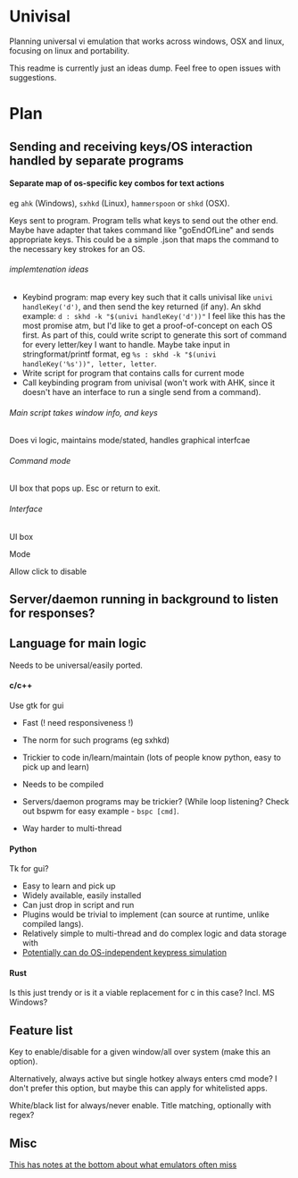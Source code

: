# Univisal
Planning universal vi emulation that works across windows, OSX and linux, focusing on linux and portability.

This readme is currently just an ideas dump. Feel free to open issues with suggestions.

# Plan

## Sending and receiving keys/OS interaction handled by separate programs

#### Separate map of os-specific key combos for text actions

eg `ahk` (Windows), `sxhkd` (Linux), `hammerspoon` or `shkd` (OSX).

Keys sent to program. Program tells what keys to send out the other end. Maybe have adapter that takes command like "goEndOfLine" and sends appropriate keys. This could be a simple .json that maps the command to the necessary key strokes for an OS.

###### implemtenation ideas

* Keybind program: map every key such that it calls univisal like `univi handleKey('d')`, and then send the key returned (if any).
An skhd example: `d : skhd -k "$(univi handleKey('d'))"`
I feel like this has the most promise atm, but I'd like to get a proof-of-concept on each OS first.
As part of this, could write script to generate this sort of command for every letter/key I want to handle. Maybe take input in stringformat/printf format, eg `%s : skhd -k "$(univi handleKey('%s'))", letter, letter`.
* Write script for program that contains calls for current mode
* Call keybinding program from univisal (won't work with AHK, since it doesn't have an interface to run a single send from a command).

###### Main script takes window info, and keys

Does vi logic, maintains mode/stated, handles graphical interfcae

###### Command mode

UI box that pops up. Esc or return to exit.


###### Interface

UI box

Mode

Allow click to disable

## Server/daemon running in background to listen for responses?

## Language for main logic 

Needs to be universal/easily ported.

#### c/c++

Use gtk for gui

* Fast (! need responsiveness !)
* The norm for such programs (eg sxhkd)

* Trickier to code in/learn/maintain (lots of people know python, easy to pick up and learn)
* Needs to be compiled
* Servers/daemon programs may be trickier? (While loop listening? Check out bspwm for easy example - `bspc [cmd]`.
* Way harder to multi-thread

#### Python

Tk for gui?

* Easy to learn and pick up
* Widely available, easily installed
* Can just drop in script and run
* Plugins would be trivial to implement (can source at runtime, unlike compiled langs).
* Relatively simple to multi-thread and do complex logic and data storage with
* [Potentially can do OS-independent keypress simulation](https://rosettacode.org/wiki/Simulate_input/Keyboard#Python)

#### Rust

Is this just trendy or is it a viable replacement for c in this case? Incl. MS Windows?

## Feature list

Key to enable/disable for a given window/all over system (make this an option).

Alternatively, always active but single hotkey always enters cmd mode? I don't prefer this option, but maybe this can apply for whitelisted apps.

White/black list for always/never enable. Title matching, optionally with regex?


## Misc

[This has notes at the bottom about what emulators often miss](https://reversed.top/2016-08-13/big-list-of-vim-like-software/)
